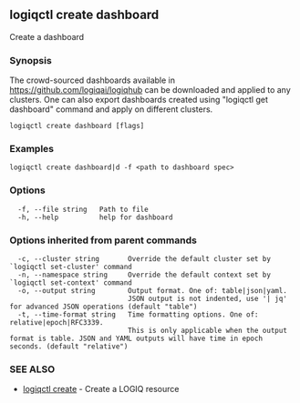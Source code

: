 ## logiqctl create dashboard

Create a dashboard

### Synopsis


The crowd-sourced dashboards available in https://github.com/logiqai/logiqhub can be downloaded and applied to any clusters. 
One can also export dashboards created using "logiqctl get dashboard" command and apply on different clusters.


```
logiqctl create dashboard [flags]
```

### Examples

```
logiqctl create dashboard|d -f <path to dashboard spec>
```

### Options

```
  -f, --file string   Path to file
  -h, --help          help for dashboard
```

### Options inherited from parent commands

```
  -c, --cluster string       Override the default cluster set by `logiqctl set-cluster' command
  -n, --namespace string     Override the default context set by `logiqctl set-context' command
  -o, --output string        Output format. One of: table|json|yaml. 
                             JSON output is not indented, use '| jq' for advanced JSON operations (default "table")
  -t, --time-format string   Time formatting options. One of: relative|epoch|RFC3339. 
                             This is only applicable when the output format is table. JSON and YAML outputs will have time in epoch seconds. (default "relative")
```

### SEE ALSO

* [logiqctl create](logiqctl_create.md)	 - Create a LOGIQ resource

